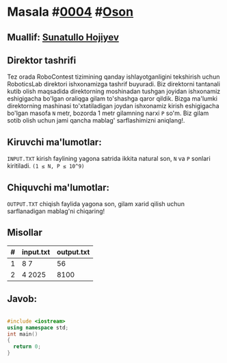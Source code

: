 <h1>Masala #<a href="https://robocontest.uz/tasks/0004">0004</a> #<a href="https://robocontest.uz/tasks?category=1">Oson</a></h1>
<h2> Muallif: <a href="https://robocontest.uz/profile/sunnat">Sunatullo Hojiyev</a></h2>
<h2>Direktor tashrifi</h2>
<p>
	Tez orada RoboContest tizimining qanday ishlayotganligini tekshirish uchun RoboticsLab direktori ishxonamizga tashrif buyuradi. Biz direktorni tantanali kutib olish maqsadida direktorning moshinadan tushgan joyidan ishxonamiz eshigigacha bo'lgan oraliqga gilam to'shashga qaror qildik. Bizga ma'lumki direktorning mashinasi to'xtatiladigan joydan ishxonamiz kirish eshigigacha bo'lgan masofa <code>N</code> metr, bozorda 1 metr gilamning narxi <code>P</code> so'm. Biz gilam sotib olish uchun jami qancha mablag' sarflashimizni aniqlang!.
</p>
<h2>Kiruvchi ma'lumotlar:</h2>
<p>
	<code>INPUT.TXT</code> kirish faylining yagona satrida ikkita natural son, <code>N</code> va <code>P</code> sonlari kiritiladi. <code>(1 ≤ N, P ≤ 10^9)</code>
</p>
<h2>Chiquvchi ma'lumotlar:</h2>
<p>
	<code>OUTPUT.TXT</code> chiqish faylida yagona son, gilam xarid qilish uchun sarflanadigan mablag'ni chiqaring!
</p>
<h2>Misollar</h2>
<table>
  <thead>
  	<tr>
		<th>#</th>
	    <th>input.txt</th>
	    <th>output.txt</th>
  	</tr>
  </thead>
  <tbody>
  	<tr>
		  <td>1</td>
	    <td>8 7</td>
	    <td>56</td>
	  </tr>
  	<tr>
		  <td>2</td>
	    <td>4 2025</td>
	    <td>8100</td>
	  </tr>
  </tbody>
</table>
<h2>Javob:</h2>

######
```cpp
#include <iostream>
using namespace std;
int main()
{
  return 0;
}
```
